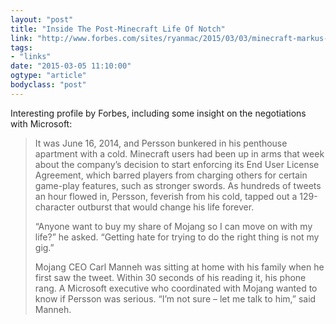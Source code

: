 ```yaml
---
layout: "post"
title: "Inside The Post-Minecraft Life Of Notch"
link: "http://www.forbes.com/sites/ryanmac/2015/03/03/minecraft-markus-persson-life-after-microsoft-sale/"
tags: 
- "links"
date: "2015-03-05 11:10:00"
ogtype: "article"
bodyclass: "post"
---
```


Interesting profile by Forbes, including some insight on the negotiations with Microsoft:

> It was June 16, 2014, and Persson bunkered in his penthouse apartment with a cold. Minecraft users had been up in arms that week about the company’s decision to start enforcing its End User License Agreement, which barred players from charging others for certain game-play features, such as stronger swords. As hundreds of tweets an hour flowed in, Persson, feverish from his cold, tapped out a 129-character outburst that would change his life forever.
> 
> “Anyone want to buy my share of Mojang so I can move on with my life?” he asked. “Getting hate for trying to do the right thing is not my gig.”
> 
> Mojang CEO Carl Manneh was sitting at home with his family when he first saw the tweet. Within 30 seconds of his reading it, his phone rang. A Microsoft executive who coordinated with Mojang wanted to know if Persson was serious. “I’m not sure – let me talk to him,” said Manneh.